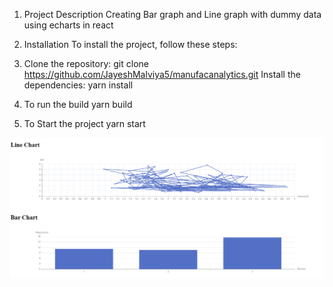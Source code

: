 1. Project Description
   Creating Bar graph and Line graph with dummy data using echarts in react

2. Installation
   To install the project, follow these steps:

3. Clone the repository: git clone https://github.com/JayeshMalviya5/manufacanalytics.git
   Install the dependencies: yarn install

4. To run the build
   yarn build

5. To Start the project
   yarn start

<!--  -->
![alt text](/Result.png)
